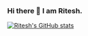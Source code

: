 ### Hi there 👋 I am Ritesh.

[![Ritesh's GitHub stats](https://github-readme-stats.vercel.app/api?username=exismys&hide=contribs,prs&show_icons=true&theme=radical)](https://github.com/anuraghazra/github-readme-stats)
<!-- 

**exismys/exismys** is a ✨ _special_ ✨ repository because its `README.md` (this file) appears on your GitHub profile.

Here are some ideas to get you started:

- 🔭 I’m currently working on ...
- 🌱 I’m currently learning ...
- 👯 I’m looking to collaborate on ...
- 🤔 I’m looking for help with ...
- 💬 Ask me about ...
- 📫 How to reach me: ...
- 😄 Pronouns: ...
- ⚡ Fun fact: ...
 -->
